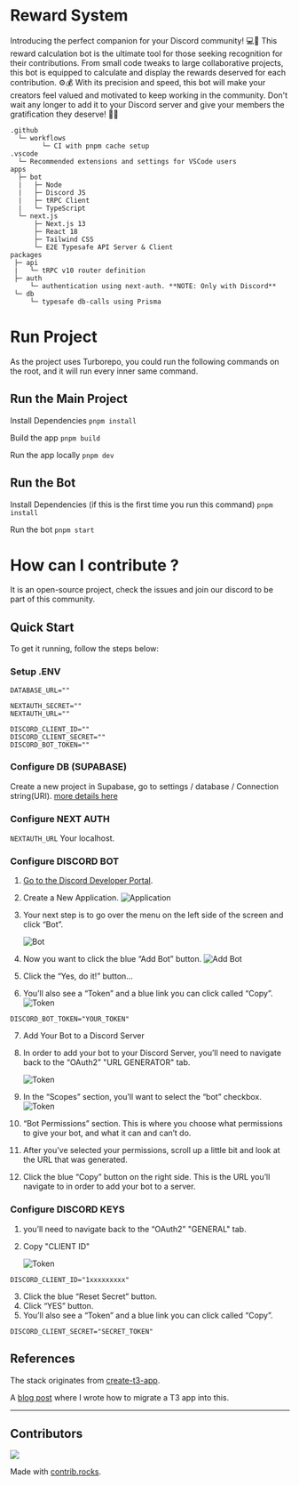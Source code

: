 # Reward System

<!-- <img width="1758" alt="turbo2" src="https://user-images.githubusercontent.com/51714798/213819392-33e50db9-3e38-4c51-9a22-03abe5e48f3d.png">
 -->

Introducing the perfect companion for your Discord community! 💻🚀 This reward calculation bot is the ultimate tool for those seeking recognition for their contributions. From small code tweaks to large collaborative projects, this bot is equipped to calculate and display the rewards deserved for each contribution. ⚙️💰 With its precision and speed, this bot will make your creators feel valued and motivated to keep working in the community. Don't wait any longer to add it to your Discord server and give your members the gratification they deserve! 💯💪

```
.github
  └─ workflows
        └─ CI with pnpm cache setup
.vscode
  └─ Recommended extensions and settings for VSCode users
apps
  ├─ bot
  |   ├─ Node
  |   ├─ Discord JS
  |   ├─ tRPC Client
  |   └─ TypeScript
  └─ next.js
      ├─ Next.js 13
      ├─ React 18
      ├─ Tailwind CSS
      └─ E2E Typesafe API Server & Client
packages
 ├─ api
 |   └─ tRPC v10 router definition
 ├─ auth
     └─ authentication using next-auth. **NOTE: Only with Discord**
 └─ db
     └─ typesafe db-calls using Prisma
```

# Run Project

As the project uses Turborepo, you could run the following commands on the root, and it will run every inner same command.

## Run the Main Project

Install Dependencies
`pnpm install`

Build the app
`pnpm build`

Run the app locally
`pnpm dev`

## Run the Bot

Install Dependencies (if this is the first time you run this command)
`pnpm install`

Run the bot
`pnpm start`

# How can I contribute ?

It is an open-source project, check the issues and join our discord to be part of this community.

## Quick Start

To get it running, follow the steps below:

### Setup .ENV

```
DATABASE_URL=""

NEXTAUTH_SECRET=""
NEXTAUTH_URL=""

DISCORD_CLIENT_ID=""
DISCORD_CLIENT_SECRET=""
DISCORD_BOT_TOKEN=""
```

### Configure DB (SUPABASE)

Create a new project in Supabase, go to settings / database / Connection string(URI).
[more details here](https://supabase.com/docs/guides/integrations/prisma)

### Configure NEXT AUTH

`NEXTAUTH_URL` Your localhost.

### Configure DISCORD BOT

1. [Go to the Discord Developer Portal](https://discordapp.com/developers/applications/).
2. Create a New Application.
   ![Application](https://res.cloudinary.com/dwtba7bmh/image/upload/v1678755937/o1vaqzbm7f6tozark9yo.png 'Application')
3. Your next step is to go over the menu on the left side of the screen and click “Bot”.

   ![Bot](https://res.cloudinary.com/dwtba7bmh/image/upload/v1678756136/pwgtlao3pd9evqedtnxm.png 'Bot')

4. Now you want to click the blue “Add Bot” button.
   ![Add Bot](https://res.cloudinary.com/dwtba7bmh/image/upload/v1678756280/wcr0nny5wdcd8fovf768.png 'AddBot')
5. Click the “Yes, do it!” button…
6. You’ll also see a “Token” and a blue link you can click called “Copy”.
   ![Token](https://res.cloudinary.com/dwtba7bmh/image/upload/v1678756280/x3f9nk65tq5szib6jb22.png 'Token')

`DISCORD_BOT_TOKEN="YOUR_TOKEN"`

7. Add Your Bot to a Discord Server
8. In order to add your bot to your Discord Server, you’ll need to navigate back to the “OAuth2” "URL GENERATOR" tab.

   ![Token](https://res.cloudinary.com/dwtba7bmh/image/upload/v1678759651/pw1svnypnnbvbt0ceczt.png 'Token')

9. In the “Scopes” section, you’ll want to select the “bot” checkbox.
   ![Token](https://res.cloudinary.com/dwtba7bmh/image/upload/v1678759632/ntra1xoyhye5r3tixy9c.png 'Token')
10. “Bot Permissions” section. This is where you choose what permissions to give your bot, and what it can and can’t do.
11. After you’ve selected your permissions, scroll up a little bit and look at the URL that was generated.
12. Click the blue “Copy” button on the right side. This is the URL you’ll navigate to in order to add your bot to a server.

### Configure DISCORD KEYS

1. you’ll need to navigate back to the “OAuth2” "GENERAL" tab.
2. Copy "CLIENT ID"

   ![Token](https://res.cloudinary.com/dwtba7bmh/image/upload/v1678759900/qxbzfxoseuesr8eza5ic.png 'Token')

`DISCORD_CLIENT_ID="1xxxxxxxxx"`

3. Click the blue “Reset Secret” button.
4. Click “YES” button.
5. You’ll also see a “Token” and a blue link you can click called “Copy”.

`DISCORD_CLIENT_SECRET="SECRET_TOKEN"`

## References

The stack originates from [create-t3-app](https://github.com/t3-oss/create-t3-app).

A [blog post](https://jumr.dev/blog/t3-turbo) where I wrote how to migrate a T3 app into this.

-----

<h2 id="contributors">Contributors</h2>

<a href="https://github.com/serudda/reward-system/graphs/contributors">
  <img src="https://contrib.rocks/image?repo=serudda/reward-system" />
</a>

Made with [contrib.rocks](https://contrib.rocks).
